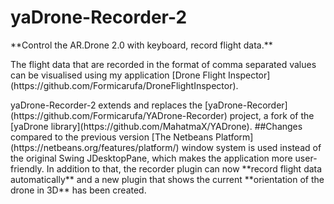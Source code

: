 # yaDrone-Recorder-2
<p>
**Control the AR.Drone 2.0 with keyboard, record flight data.**
<p>
The flight data that are recorded in the format of comma separated values
can be visualised using my application [Drone Flight Inspector](https://github.com/Formicarufa/DroneFlightInspector).
<p>
yaDrone-Recorder-2 extends and replaces the [yaDrone-Recorder](https://github.com/Formicarufa/YADrone-Recorder) project, 
a fork of the [yaDrone library](https://github.com/MahatmaX/YADrone).
##Changes compared to the previous version
[The Netbeans Platform](https://netbeans.org/features/platform/) window system is used instead of the original Swing JDesktopPane, 
which makes the application more user-friendly. In addition to that, the recorder plugin can now **record flight data 
automatically** and a new plugin that shows the current **orientation of the drone in 3D** has been created. 
<p>
